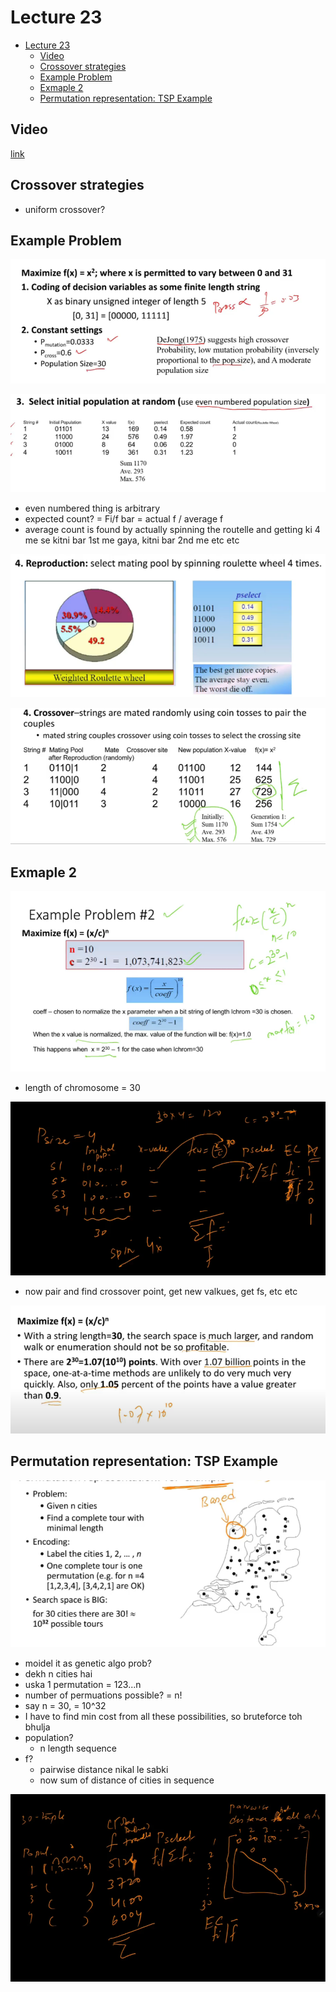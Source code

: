# Lecture 23

- [Lecture 23](#lecture-23)
  - [Video](#video)
  - [Crossover strategies](#crossover-strategies)
  - [Example Problem](#example-problem)
  - [Exmaple 2](#exmaple-2)
  - [Permutation representation: TSP Example](#permutation-representation-tsp-example)

## Video

[link](https://drive.google.com/file/d/12gTdYFhF6hDeSsFKwKs8CRxGiE5iggSm/view)

## Crossover strategies

- uniform crossover?

## Example Problem

![p](pr.png)

![op](p2.png)

- even numbered thing is arbitrary
- expected count? = Fi/f bar = actual f / average f
- average count is found by actually spinning the routelle and getting ki 4 me se kitni bar 1st me gaya, kitni bar 2nd me etc etc

![p](p3.png)

![p](p4.png)

## Exmaple 2

![e](e2.png)

- length of chromosome = 30

![e](e22.png)

- now pair and find crossover point, get new valkues, get fs, etc etc

![e](e223.png)

## Permutation representation: TSP Example

![t](tsp.png)

- moidel it as genetic algo prob?
- dekh n cities hai
- uska 1 permutation = 123...n
- number of permuations possible? = n!
- say n  = 30,  = 10^32
- I have to find min cost from all these possibilities, so bruteforce toh bhulja
- population?
  - n length sequence
- f?
  - pairwise distance nikal le sabki
  - now sum of distance of cities in sequence

![t](tp3.png)

